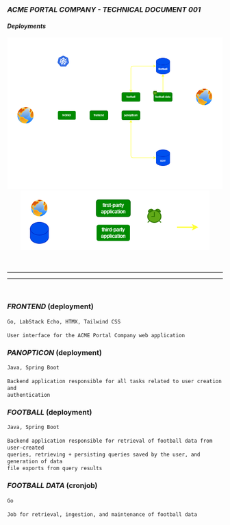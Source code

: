 ### ***ACME PORTAL COMPANY - TECHNICAL DOCUMENT 001***

#### ***Deployments***

<div align="center">
    <img src="deployments.png"> 
    <img src="legend.png"> 
</div>

<br/>
<br/>

---

---
<br/>

### ***FRONTEND*** (deployment)
```
Go, LabStack Echo, HTMX, Tailwind CSS

User interface for the ACME Portal Company web application
```
### ***PANOPTICON*** (deployment)
```
Java, Spring Boot

Backend application responsible for all tasks related to user creation and 
authentication
```
### ***FOOTBALL*** (deployment)
```
Java, Spring Boot

Backend application responsible for retrieval of football data from user-created 
queries, retrieving + persisting queries saved by the user, and generation of data
file exports from query results
```
### ***FOOTBALL DATA*** (cronjob)
```
Go

Job for retrieval, ingestion, and maintenance of football data 
```